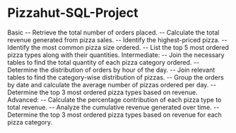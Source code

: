 # Pizzahut-SQL-Project 


Basic
-- Retrieve the total number of orders placed.
-- Calculate the total revenue generated from pizza sales.
-- Identify the highest-priced pizza.
-- Identify the most common pizza size ordered.
-- List the top 5 most ordered pizza types along with their quantities.
Intermediate:
-- Join the necessary tables to find the total quantity of each pizza category ordered.
-- Determine the distribution of orders by hour of the day.
-- Join relevant tables to find the category-wise distribution of pizzas.
-- Group the orders by date and calculate the average number of pizzas ordered per day.
-- Determine the top 3 most ordered pizza types based on revenue.
Advanced:
-- Calculate the percentage contribution of each pizza type to total revenue.
-- Analyze the cumulative revenue generated over time.
-- Determine the top 3 most ordered pizza types based on revenue for each pizza category.
